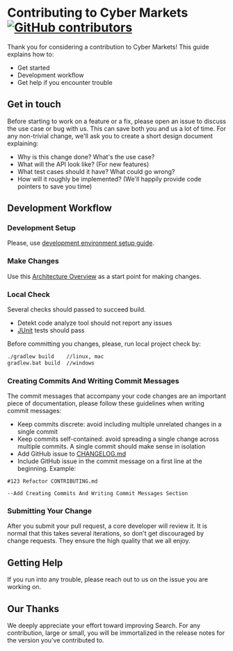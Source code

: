 # Contributing to Cyber Markets [![GitHub contributors](https://img.shields.io/github/contributors/cybercongress/cyber-markets.svg?style=flat-square&longCache=true)](https://github.com/cybercongress/cyber-markets)
Thank you for considering a contribution to Cyber Markets! This guide explains how to:
* Get started
* Development workflow
* Get help if you encounter trouble


## Get in touch
Before starting to work on a feature or a fix, please open an issue to discuss the use case or bug with us. This can 
save both you and us a lot of time. For any non-trivial change, we'll ask you to create a short design document explaining:

* Why is this change done? What's the use case?
* What will the API look like? (For new features)
* What test cases should it have? What could go wrong?
* How will it roughly be implemented? (We'll happily provide code pointers to save you time)


## Development Workflow

### Development Setup
Please, use [development environment setup guide](dev-environment.md).

### Make Changes
Use this [Architecture Overview](http://cybersearch.io/cybernode/components/markets/) as a start point for making changes.

### Local Check

Several checks should passed to succeed build.
* Detekt code analyze tool should not report any issues
* [JUnit](https://junit.org/junit5/) tests should pass

Before committing you changes, please, run local project check by:
```bash
./gradlew build    //linux, mac
gradlew.bat build  //windows
``` 

### Creating Commits And Writing Commit Messages
The commit messages that accompany your code changes are an important piece of documentation, please follow these guidelines when writing commit messages:

* Keep commits discrete: avoid including multiple unrelated changes in a single commit
* Keep commits self-contained: avoid spreading a single change across multiple commits. A single commit should make sense in isolation
* Add GitHub issue to [CHANGELOG.md](../../CHANGELOG.md)
* Include GitHub issue in the commit message on a first line at the beginning. Example:
```
#123 Refactor CONTRIBUTING.md

--Add Creating Commits And Writing Commit Messages Section
```

### Submitting Your Change
After you submit your pull request, a core developer will review it. It is normal that this takes several 
iterations, so don't get discouraged by change requests. They ensure the high quality that we all enjoy.


## Getting Help
If you run into any trouble, please reach out to us on the issue you are working on.


## Our Thanks
We deeply appreciate your effort toward improving Search. For any contribution, large or small, you will be immortalized
 in the release notes for the version you've contributed to.